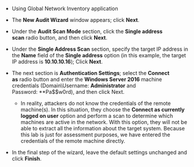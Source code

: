 - Using Global Network Inventory application
- The **New Audit Wizard** window appears; click **Next**.
- Under the **Audit Scan Mode** section, click the **Single address scan** radio button, and then click **Next**.
- Under the **Single Address Scan** section, specify the target IP address in the **Name** field of the **Single address** option (in this example, the target IP address is **10.10.10.16**); Click **Next**.
- The next section is **Authentication Settings**; select the **Connect as** radio button and enter the **Windows Server 2016** machine credentials (Domain\Username: **Administrator** and Password: **Pa$$w0rd), and then click Next.
	- In reality, attackers do not know the credentials of the remote machine(s). In this situation, they choose the **Connect as currently logged on user** option and perform a scan to determine which machines are active in the network. With this option, they will not be able to extract all the information about the target system. Because this lab is just for assessment purposes, we have entered the credentials of the remote machine directly.

- In the final step of the wizard, leave the default settings unchanged and click **Finish**.
